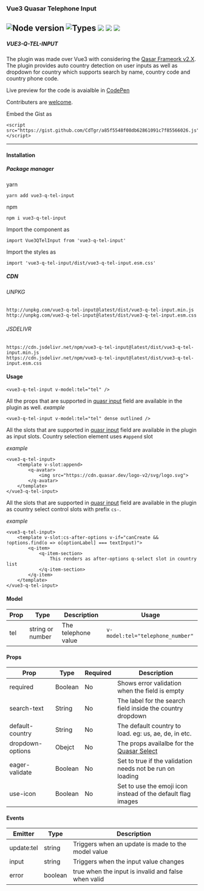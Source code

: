 ### Vue3 Quasar Telephone Input

## ![Node version](https://img.shields.io/node/v/vue3-q-tel-input.svg?style=flat) ![Types](https://badgen.net/badge/types/included/green) [![](https://data.jsdelivr.com/v1/package/npm/vue3-q-tel-input/badge)](https://www.jsdelivr.com/package/npm/vue3-q-tel-input) [![](https://badgen.net/badge/github/vue3%2Dq%2Dtel%2Dinput/blue?icon=github)](https://github.com/CdTgr/vue3-q-tel-input) [![](https://badgen.net/badge/npm/vue3%2Dq%2Dtel%2Dinput/blue?icon=npm)](https://www.npmjs.com/package/vue3-q-tel-input)

##### VUE3-Q-TEL-INPUT

The plugin was made over Vue3 with considering the [Qasar Frameork v2.X](https://quasar.dev/). The plugin provides auto country detection on user inputs as well as dropdown for country which supports search by name, country code and country phone code.

Live preview for the code is avaialble in [CodePen](https://codepen.io/CdTgr/full/OJEMZvG)

Contributers are [welcome]().

Embed the Gist as

```
<script src="https://gist.github.com/CdTgr/a85f5548f08db62861091c7f85566026.js"></script>
```

---

#### Installation

##### Package manager

yarn

```
yarn add vue3-q-tel-input
```

npm

```
npm i vue3-q-tel-input
```

Import the component as

```
import Vue3QTelInput from 'vue3-q-tel-input'
```

Import the styles as

```
import 'vue3-q-tel-input/dist/vue3-q-tel-input.esm.css'
```

##### CDN

###### UNPKG

```
http://unpkg.com/vue3-q-tel-input@latest/dist/vue3-q-tel-input.min.js
http://unpkg.com/vue3-q-tel-input@latest/dist/vue3-q-tel-input.esm.css
```

###### JSDELIVR

```
https://cdn.jsdelivr.net/npm/vue3-q-tel-input@latest/dist/vue3-q-tel-input.min.js
https://cdn.jsdelivr.net/npm/vue3-q-tel-input@latest/dist/vue3-q-tel-input.esm.css
```

#### Usage

```
<vue3-q-tel-input v-model:tel="tel" />
```

All the props that are supported in [quasr input](https://quasar.dev/vue-components/input) field are available in the plugin as well.
_example_

```
<vue3-q-tel-input v-model:tel="tel" dense outlined />
```

All the slots that are supported in [quasr input](https://quasar.dev/vue-components/input) field are available in the plugin as input slots. Country selection element uses `#append` slot

_example_

```
<vue3-q-tel-input>
    <template v-slot:append>
        <q-avatar>
            <img src="https://cdn.quasar.dev/logo-v2/svg/logo.svg">
        </q-avatar>
    </template>
</vue3-q-tel-input>
```

All the slots that are supported in [quasr input](https://quasar.dev/vue-components/select) field are available in the plugin as  country select control slots with prefix `cs-`.

_example_

```
<vue3-q-tel-input>
    <template v-slot:cs-after-options v-if="canCreate && !options.find(o => o[optionLabel] === textInput)">
        <q-item>
            <q-item-section>
                This renders as after-options q-select slot in country list
            </q-item-section>
        </q-item>
    </template>
</vue3-q-tel-input>
```

#### Model

| Prop | Type             | Description         | Usage                            |
| ---- | ---------------- | ------------------- | -------------------------------- |
| tel  | string or number | The telephone value | `v-model:tel="telephone_number"` |

#### Props

| Prop             | Type    | Required | Description                                                                           |
| ---------------- | ------- | -------- | ------------------------------------------------------------------------------------- |
| required         | Boolean | No       | Shows error validation when the field is empty                                        |
| search-text      | String  | No       | The label for the search field inside the country dropdown                            |
| default-country  | String  | No       | The default country to load. eg: us, ae, de, in etc.                                  |
| dropdown-options | Obejct  | No       | The props availalbe for the [Quasar Select](https://quasar.dev/vue-components/select) |
| eager-validate   | Boolean | No       | Set to true if the validation needs not be run on loading                             |
| use-icon         | Boolean | No       | Set to use the emoji icon instead of the default flag images                          |

#### Events

| Emitter    | Type    | Description                                         |
| ---------- | ------- | --------------------------------------------------- |
| update:tel | string  | Triggers when an update is made to the model value  |
| input      | string  | Triggers when the input value changes               |
| error      | boolean | true when the input is invalid and false when valid |
